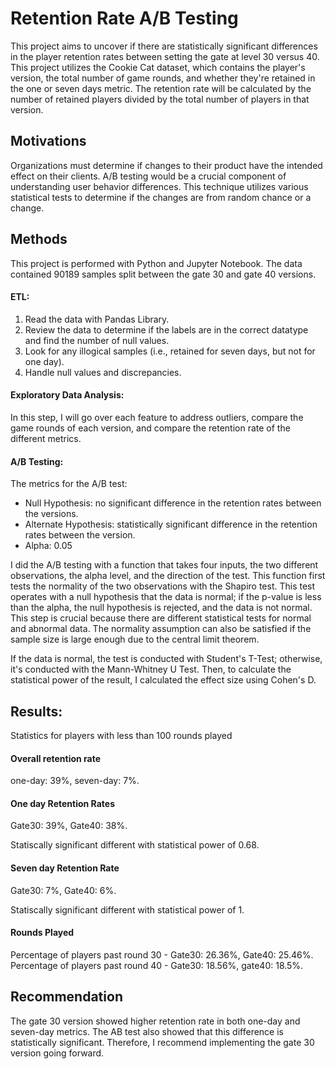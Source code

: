 # Retention Rate A/B Testing

This project aims to uncover if there are statistically significant differences in the player retention rates between setting the gate at level 30 versus 40. This project utilizes the Cookie Cat dataset, which contains the player's version, the total number of game rounds, and whether they're retained in the one or seven days metric. The retention rate will be calculated by the number of retained players divided by the total number of players in that version.

## Motivations

Organizations must determine if changes to their product have the intended effect on their clients. A/B testing would be a crucial component of understanding user behavior differences. This technique utilizes various statistical tests to determine if the changes are from random chance or a change. 

## Methods

This project is performed with Python and Jupyter Notebook. The data contained 90189 samples split between the gate 30 and gate 40 versions. 

#### ETL:
1. Read the data with Pandas Library.
2. Review the data to determine if the labels are in the correct datatype and find the number of null values.
3. Look for any illogical samples (i.e., retained for seven days, but not for one day).
4. Handle null values and discrepancies.

#### Exploratory Data Analysis:

In this step, I will go over each feature to address outliers, compare the game rounds of each version, and compare the retention rate of the different metrics. 

#### A/B Testing:

The metrics for the A/B test:
- Null Hypothesis: no significant difference in the retention rates between the versions.
- Alternate Hypothesis: statistically significant difference in the retention rates between the version.
- Alpha: 0.05

I did the A/B testing with a function that takes four inputs, the two different observations, the alpha level, and the direction of the test. This function first tests the normality of the two observations with the Shapiro test. This test operates with a null hypothesis that the data is normal; if the p-value is less than the alpha, the null hypothesis is rejected, and the data is not normal. This step is crucial because there are different statistical tests for normal and abnormal data. The normality assumption can also be satisfied if the sample size is large enough due to the central limit theorem. 

If the data is normal, the test is conducted with Student's T-Test; otherwise, it's conducted with the Mann-Whitney U Test. Then, to calculate the statistical power of the result, I calculated the effect size using Cohen's D. 

## Results:

Statistics for players with less than 100 rounds played

#### Overall retention rate 

one-day: 39%, seven-day: 7%.

#### One day Retention Rates

Gate30: 39%, Gate40: 38%.

Statiscally significant different with statistical power of 0.68.

#### Seven day Retention Rate

Gate30: 7%, Gate40: 6%.

Statiscally significant different with statistical power of 1.

#### Rounds Played

Percentage of players past round 30 - Gate30: 26.36%, Gate40: 25.46%.
Percentage of players past round 40 - Gate30: 18.56%, gate40: 18.5%.

## Recommendation

The gate 30 version showed higher retention rate in both one-day and seven-day metrics. The AB test also showed that this difference is statistically significant. Therefore, I recommend implementing the gate 30 version going forward.
